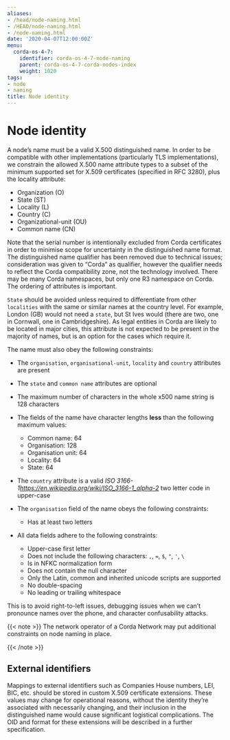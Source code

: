 ```yaml
---
aliases:
- /head/node-naming.html
- /HEAD/node-naming.html
- /node-naming.html
date: '2020-04-07T12:00:00Z'
menu:
  corda-os-4-7:
    identifier: corda-os-4-7-node-naming
    parent: corda-os-4-7-corda-nodes-index
    weight: 1020
tags:
- node
- naming
title: Node identity
---
```




# Node identity

A node’s name must be a valid X.500 distinguished name. In order to be compatible with other implementations
(particularly TLS implementations), we constrain the allowed X.500 name attribute types to a subset of the minimum
supported set for X.509 certificates (specified in RFC 3280), plus the locality attribute:


* Organization (O)
* State (ST)
* Locality (L)
* Country (C)
* Organizational-unit (OU)
* Common name (CN)

Note that the serial number is intentionally excluded from Corda certificates in order to minimise scope for uncertainty in
the distinguished name format. The distinguished name qualifier has been removed due to technical issues; consideration was
given to “Corda” as qualifier, however the qualifier needs to reflect the Corda compatibility zone, not the technology involved.
There may be many Corda namespaces, but only one R3 namespace on Corda. The ordering of attributes is important.

`State` should be avoided unless required to differentiate from other `localities` with the same or similar names at the
country level. For example, London (GB) would not need a `state`, but St Ives would (there are two, one in Cornwall, one
in Cambridgeshire). As legal entities in Corda are likely to be located in major cities, this attribute is not expected to be
present in the majority of names, but is an option for the cases which require it.

The name must also obey the following constraints:


* The `organisation`, `organisational-unit`, `locality` and `country` attributes are present
* The `state` and `common name` attributes are optional
* The maximum number of characters in the whole x500 name string is 128 characters
* The fields of the name have character lengths **less** than the following maximum values:

    * Common name: 64
    * Organisation: 128
    * Organisation unit: 64
    * Locality: 64
    * State: 64



* The `country` attribute is a valid *ISO 3166-1<https://en.wikipedia.org/wiki/ISO_3166-1_alpha-2>* two letter code in upper-case
* The `organisation` field of the name obeys the following constraints:

    * Has at least two letters



* All data fields adhere to the following constraints:

    * Upper-case first letter
    * Does not include the following characters: `,`, `=`, `$`, `"`, `'`, `\`
    * Is in NFKC normalization form
    * Does not contain the null character
    * Only the Latin, common and inherited unicode scripts are supported
    * No double-spacing
    * No leading or trailing whitespace




This is to avoid right-to-left issues, debugging issues when we can’t pronounce names over the phone, and
character confusability attacks.

{{< note >}}
The network operator of a Corda Network may put additional constraints on node naming in place.

{{< /note >}}

## External identifiers

Mappings to external identifiers such as Companies House numbers, LEI, BIC, etc. should be stored in custom X.509
certificate extensions. These values may change for operational reasons, without the identity they’re associated with
necessarily changing, and their inclusion in the distinguished name would cause significant logistical complications.
The OID and format for these extensions will be described in a further specification.
